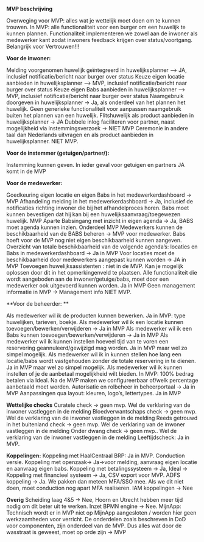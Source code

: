**MVP beschrijving**

Overweging voor MVP: alles wat je wettelijk moet doen om te kunnen trouwen.
In MVP: alle functionaliteit voor een burger om een huwelijk te kunnen plannen. 
Functionaliteit implementeren we zowel aan de inwoner als medewerker kant zodat inwoners feedback krijgen over status/voortgang. Belangrijk voor Vertrouwen!!!

**Voor de inwoner:**

Melding voorgenomen huwelijk geïntegreerd in huwelijksplanner --> JA, inclusief notificatie/bericht naar burger over status
Keuze eigen locatie aanbieden in huwelijksplanner --> MVP, inclusief notificatie/bericht naar burger over status
Keuze eigen Babs aanbieden in huwelijksplanner --> MVP, inclusief notificatie/bericht naar burger over status
Naamgebruik doorgeven in huwelijksplanner -> Ja, als onderdeel van het plannen het huwelijk. Geen generieke functionaliteit voor aanpassen naamgebruik buiten het plannen van een huwelijk.
Flitshuwelijk als product aanbieden in huwelijksplanner -> JA
Dubbele inlog faciliteren voor partner, naast mogelijkheid via instemmingsverzoek -> NIET MVP
Ceremonie in andere taal dan Nederlands uitvragen en als product aanbieden in huwelijksplanner. 
NIET MVP.

**Voor de instemmer (getuigen/partner/):**

Instemming kunnen geven. In ieder geval voor getuigen en partners JA komt in de MVP

**Voor de medewerker:**

Goedkeuring eigen locatie en eigen Babs in het medewerkerdashboard -> MVP
Afhandeling melding in het medewerkerdashboard -> Ja, inclusief de notificaties richting inwoner die bij het afhandelproces horen.
Babs moet kunnen bevestigen dat hij kan bij een huwelijksaanvraag/toegewezen huwelijk. MVP
Aparte Babsingang met inzicht in eigen agenda -> Ja, BABS moet agenda kunnen inzien. Onderdeel MVP
Medewerkers kunnen de beschikbaarheid van de BABS beheren -> MVP voor medewerker.
Babs hoeft voor de MVP nog niet eigen beschikbaarheid kunnen aangeven.
Overzicht van totale beschikbaarheid van de volgende agenda’s: locaties en Babs in medewerkerdashboard -> Ja in MVP
Voor locaties moet de beschikbaarheid door medewerkers aangepast kunnen worden -> JA in MVP
Toevoegen huwelijksassistenten : niet in de MVP. Kan je mogelijk oplossen door dit in het opmerkingenveld te plaatsen.
Alle functionaliteit die wordt aangeboden aan de inwoner/getuige/babs, moet door een medewerker ook uitgevoerd kunnen worden. Ja in MVP
Geen management informatie in MVP -> Management info NIET MVP.

**Voor de beheerder: **

Als medewerker wil ik de producten kunnen bewerken. Ja in MVP: type huwelijken, tarieven, boekje.
Als medewerker wil ik een locatie kunnen toevoegen/bewerken/verwijderen -> Ja in MVP
Als medewerker wil ik een Babs kunnen toevoegen/bewerken/verwijderen -> Ja in MVP
Als medewerker wil ik kunnen instellen hoeveel tijd van te voren een reservering geannuleerd/gewijzigd mag worden. Ja in MVP maar wel zo simpel mogelijk. 
Als medewerker wil ik in kunnen stellen hoe lang een locatie/babs wordt vastgehouden zonder de totale reservering in te dienen. Ja in MVP maar wel zo simpel mogelijk. 
Als medewerker wil ik kunnen instellen of je de aanbetaal mogelijkheid wilt bieden. In MVP: 100% bedrag betalen via Ideal. Na de MVP maken we configureerbaar of/welk percentage aanbetaald moet worden.
Autorisatie en rolbeheer in beheerportaal -> Ja in MVP
Aanpassingen qua layout: kleuren, logo’s, lettertypes. Ja in MVP

**Wettelijke checks**
Curatele check -> geen mvp. Wel de verklaring van de inwoner vastleggen in de melding
Bloedverwantschaps check -> geen mvp. Wel de verklaring van de inwoner vastleggen in de melding
Reeds getrouwd in het buitenland check -> geen mvp. Wel de verklaring van de inwoner vastleggen in de melding
Onder dwang check -> geen mvp.. Wel de verklaring van de inwoner vastleggen in de melding
Leeftijdscheck: Ja in MVP. 

**Koppelingen:**
Koppeling met HaalCentraal BRP: Ja in MVP. Conduction versie.
Koppeling met openzaak-> Ja->voor melding, aanvraag eigen locatie en aanvraag eigen babs.
Koppeling met betalingssysteem -> Ja, Ideal -> 
Koppeling met financieel systeem -> Ja, CSV export voor MVP.
ADFS koppeling -> Ja. We pakken dan meteen MFA/SSO mee. Als we dit niet doen, moet conduction nog apart MFA realiseren.
IAM koppelingen -> Nee

**Overig**
Scheiding laag 4&5 -> Nee, Hoorn en Utrecht hebben meer tijd nodig om dit beter uit te werken.
Inzet BPMN engine -> Nee.
MijnApp: Technisch wordt er in MVP niet op MijnApp aangesloten / worden hier geen werkzaamheden voor verricht. 
De onderdelen zoals beschreven in DoD voor componenten, zijn onderdeel van de MVP.
Dus alles wat door de wasstraat is geweest, moet op orde zijn -> MVP 

